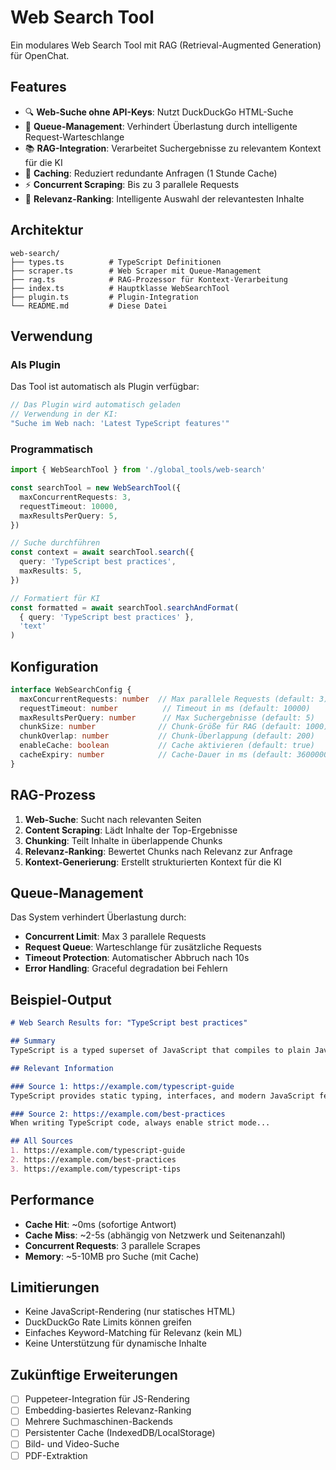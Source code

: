 # Web Search Tool

Ein modulares Web Search Tool mit RAG (Retrieval-Augmented Generation) für OpenChat.

## Features

- 🔍 **Web-Suche ohne API-Keys**: Nutzt DuckDuckGo HTML-Suche
- 🚀 **Queue-Management**: Verhindert Überlastung durch intelligente Request-Warteschlange
- 📚 **RAG-Integration**: Verarbeitet Suchergebnisse zu relevantem Kontext für die KI
- 💾 **Caching**: Reduziert redundante Anfragen (1 Stunde Cache)
- ⚡ **Concurrent Scraping**: Bis zu 3 parallele Requests
- 🎯 **Relevanz-Ranking**: Intelligente Auswahl der relevantesten Inhalte

## Architektur

```
web-search/
├── types.ts          # TypeScript Definitionen
├── scraper.ts        # Web Scraper mit Queue-Management
├── rag.ts            # RAG-Prozessor für Kontext-Verarbeitung
├── index.ts          # Hauptklasse WebSearchTool
├── plugin.ts         # Plugin-Integration
└── README.md         # Diese Datei
```

## Verwendung

### Als Plugin

Das Tool ist automatisch als Plugin verfügbar:

```typescript
// Das Plugin wird automatisch geladen
// Verwendung in der KI:
"Suche im Web nach: 'Latest TypeScript features'"
```

### Programmatisch

```typescript
import { WebSearchTool } from './global_tools/web-search'

const searchTool = new WebSearchTool({
  maxConcurrentRequests: 3,
  requestTimeout: 10000,
  maxResultsPerQuery: 5,
})

// Suche durchführen
const context = await searchTool.search({
  query: 'TypeScript best practices',
  maxResults: 5,
})

// Formatiert für KI
const formatted = await searchTool.searchAndFormat(
  { query: 'TypeScript best practices' },
  'text'
)
```

## Konfiguration

```typescript
interface WebSearchConfig {
  maxConcurrentRequests: number  // Max parallele Requests (default: 3)
  requestTimeout: number          // Timeout in ms (default: 10000)
  maxResultsPerQuery: number      // Max Suchergebnisse (default: 5)
  chunkSize: number              // Chunk-Größe für RAG (default: 1000)
  chunkOverlap: number           // Chunk-Überlappung (default: 200)
  enableCache: boolean           // Cache aktivieren (default: true)
  cacheExpiry: number            // Cache-Dauer in ms (default: 3600000)
}
```

## RAG-Prozess

1. **Web-Suche**: Sucht nach relevanten Seiten
2. **Content Scraping**: Lädt Inhalte der Top-Ergebnisse
3. **Chunking**: Teilt Inhalte in überlappende Chunks
4. **Relevanz-Ranking**: Bewertet Chunks nach Relevanz zur Anfrage
5. **Kontext-Generierung**: Erstellt strukturierten Kontext für die KI

## Queue-Management

Das System verhindert Überlastung durch:

- **Concurrent Limit**: Max 3 parallele Requests
- **Request Queue**: Warteschlange für zusätzliche Requests
- **Timeout Protection**: Automatischer Abbruch nach 10s
- **Error Handling**: Graceful degradation bei Fehlern

## Beispiel-Output

```markdown
# Web Search Results for: "TypeScript best practices"

## Summary
TypeScript is a typed superset of JavaScript that compiles to plain JavaScript...

## Relevant Information

### Source 1: https://example.com/typescript-guide
TypeScript provides static typing, interfaces, and modern JavaScript features...

### Source 2: https://example.com/best-practices
When writing TypeScript code, always enable strict mode...

## All Sources
1. https://example.com/typescript-guide
2. https://example.com/best-practices
3. https://example.com/typescript-tips
```

## Performance

- **Cache Hit**: ~0ms (sofortige Antwort)
- **Cache Miss**: ~2-5s (abhängig von Netzwerk und Seitenanzahl)
- **Concurrent Requests**: 3 parallele Scrapes
- **Memory**: ~5-10MB pro Suche (mit Cache)

## Limitierungen

- Keine JavaScript-Rendering (nur statisches HTML)
- DuckDuckGo Rate Limits können greifen
- Einfaches Keyword-Matching für Relevanz (kein ML)
- Keine Unterstützung für dynamische Inhalte

## Zukünftige Erweiterungen

- [ ] Puppeteer-Integration für JS-Rendering
- [ ] Embedding-basiertes Relevanz-Ranking
- [ ] Mehrere Suchmaschinen-Backends
- [ ] Persistenter Cache (IndexedDB/LocalStorage)
- [ ] Bild- und Video-Suche
- [ ] PDF-Extraktion
